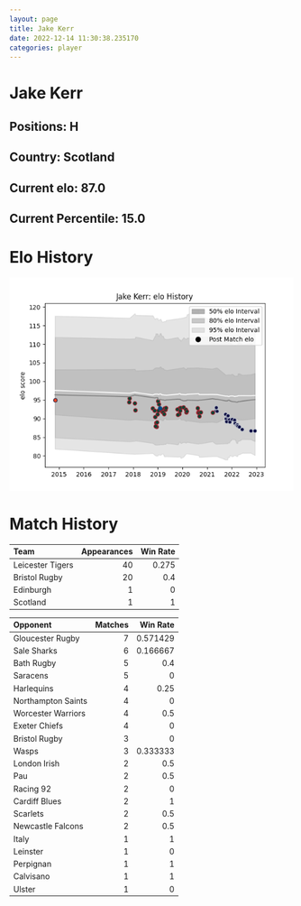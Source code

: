 ```yaml
---  
layout: page  
title: Jake Kerr  
date: 2022-12-14 11:30:38.235170  
categories: player  
---
```

# Jake Kerr

## Positions: H

## Country: Scotland

## Current elo: 87.0

## Current Percentile: 15.0

# Elo History


![elo history](history_JakeKerr.png)
# Match History


| Team             |   Appearances |   Win Rate |
|:-----------------|--------------:|-----------:|
| Leicester Tigers |            40 |      0.275 |
| Bristol Rugby    |            20 |      0.4   |
| Edinburgh        |             1 |      0     |
| Scotland         |             1 |      1     |

| Opponent           |   Matches |   Win Rate |
|:-------------------|----------:|-----------:|
| Gloucester Rugby   |         7 |   0.571429 |
| Sale Sharks        |         6 |   0.166667 |
| Bath Rugby         |         5 |   0.4      |
| Saracens           |         5 |   0        |
| Harlequins         |         4 |   0.25     |
| Northampton Saints |         4 |   0        |
| Worcester Warriors |         4 |   0.5      |
| Exeter Chiefs      |         4 |   0        |
| Bristol Rugby      |         3 |   0        |
| Wasps              |         3 |   0.333333 |
| London Irish       |         2 |   0.5      |
| Pau                |         2 |   0.5      |
| Racing 92          |         2 |   0        |
| Cardiff Blues      |         2 |   1        |
| Scarlets           |         2 |   0.5      |
| Newcastle Falcons  |         2 |   0.5      |
| Italy              |         1 |   1        |
| Leinster           |         1 |   0        |
| Perpignan          |         1 |   1        |
| Calvisano          |         1 |   1        |
| Ulster             |         1 |   0        |